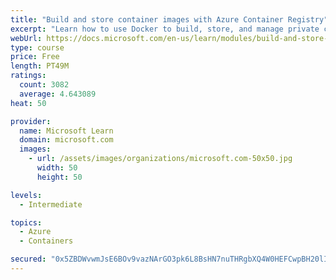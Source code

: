 ```yaml
---
title: "Build and store container images with Azure Container Registry"
excerpt: "Learn how to use Docker to build, store, and manage private container images with the Azure Container Registry."
webUrl: https://docs.microsoft.com/en-us/learn/modules/build-and-store-container-images/
type: course
price: Free
length: PT49M
ratings:
  count: 3082
  average: 4.643089
heat: 50

provider:
  name: Microsoft Learn
  domain: microsoft.com
  images:
    - url: /assets/images/organizations/microsoft.com-50x50.jpg
      width: 50
      height: 50

levels:
  - Intermediate

topics:
  - Azure
  - Containers

secured: "0x5ZBDWvwmJsE6BOv9vazNArGO3pk6L8BsHN7nuTHRgbXQ4W0HEFCwpBH20lIYDtkzkooq5XFXaZ1p2xAXXFl+l6/y7nk190A/FyDDTTbDkOJDXknZMRRm+5wAhkC5pFHL5H+OgaGPZ/3iZgEfqPrLGiuXxvYmdaOGh3ZJS0wwMdlBBavhkBqe8ZFcPTZgZh8lGHRaQDr3wGLUsQSSBBT0tb17lVd6TGR5HIuKWVePxX6Uduu/+D9ITr7IThswQwmJI8BcH2C1X17uiP+ANYIheCjd9v2tEFtbBZF0RlvuW6lDtPRbtGYox+YUN9Ixci5MCcSyUeHOnq3nIPWpYGMkoQBFSbWDVy8W6GnPtZiTOtWhiFFoF3q87TTVOYZ6HFB0l6+gZqGfp3IDBpmIpwAi7Nw7Hu5k88BvqU3cVjFYk=;lD8DXjxaq24WE4i9AaoiOw=="
---
```


